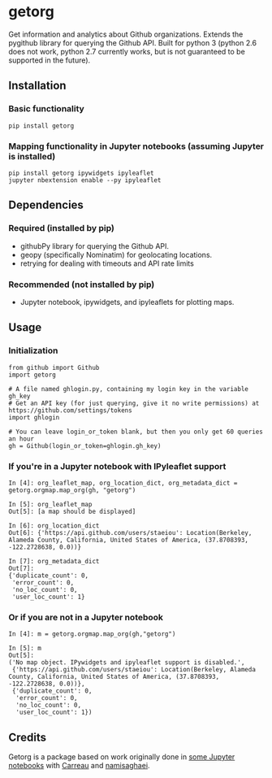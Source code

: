# getorg
Get information and analytics about Github organizations. Extends the pygithub library for querying the Github API. Built for python 3 (python 2.6 does not work, python 2.7 currently works, but is not guaranteed to be supported in the future).

## Installation
### Basic functionality
    pip install getorg
### Mapping functionality in Jupyter notebooks (assuming Jupyter is installed)
    pip install getorg ipywidgets ipyleaflet
    jupyter nbextension enable --py ipyleaflet

## Dependencies
### Required (installed by pip)
* githubPy library for querying the Github API.
* geopy (specifically Nominatim) for geolocating locations.
* retrying for dealing with timeouts and API rate limits

### Recommended (not installed by pip)
* Jupyter notebook, ipywidgets, and ipyleaflets for plotting maps.


## Usage
### Initialization
    from github import Github
    import getorg
    
    # A file named ghlogin.py, containing my login key in the variable gh_key
    # Get an API key (for just querying, give it no write permissions) at https://github.com/settings/tokens
    import ghlogin
    
    # You can leave login_or_token blank, but then you only get 60 queries an hour
    gh = Github(login_or_token=ghlogin.gh_key)
    
### If you're in a Jupyter notebook with IPyleaflet support
    In [4]: org_leaflet_map, org_location_dict, org_metadata_dict = getorg.orgmap.map_org(gh, "getorg")

    In [5]: org_leaflet_map
    Out[5]: [a map should be displayed]

    In [6]: org_location_dict
    Out[6]: {'https://api.github.com/users/staeiou': Location(Berkeley, Alameda County, California, United States of America, (37.8708393, -122.2728638, 0.0))}
    
    In [7]: org_metadata_dict
    Out[7]: 
    {'duplicate_count': 0,
     'error_count': 0,
     'no_loc_count': 0,
     'user_loc_count': 1}
    
### Or if you are not in a Jupyter notebook
    In [4]: m = getorg.orgmap.map_org(gh,"getorg")
    
    In [5]: m
    Out[5]: 
    ('No map object. IPywidgets and ipyleaflet support is disabled.',
     {'https://api.github.com/users/staeiou': Location(Berkeley, Alameda County, California, United States of America, (37.8708393, -122.2728638, 0.0))},
     {'duplicate_count': 0,
      'error_count': 0,
      'no_loc_count': 0,
      'user_loc_count': 1})


## Credits
Getorg is a package based on work originally done in [some Jupyter notebooks](https://github.com/staeiou/github-analytics) with [Carreau](https://github.com/Carreau) and [namisaghaei](https://github.com/namisaghaei).
